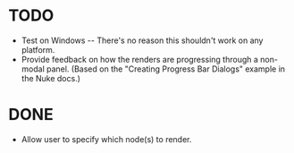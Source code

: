 # TODO
+ Test on Windows -- There's no reason this shouldn't work on any platform.
+ Provide feedback on how the renders are progressing through a non-modal panel. (Based on the "Creating Progress Bar Dialogs" example in the Nuke docs.)

# DONE
+ Allow user to specify which node(s) to render.